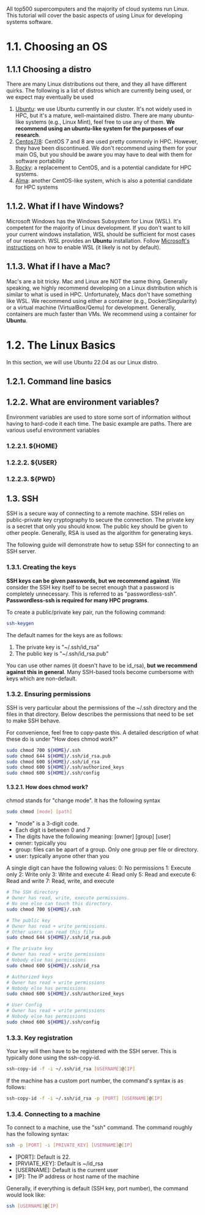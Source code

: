 All top500 supercomputers and the majority of cloud systems run Linux. This tutorial will cover the basic aspects of using Linux for developing systems software.

# 1.1. Choosing an OS

## 1.1.1 Choosing a distro
There are many Linux distributions out there, and they all have different quirks. The following is a list of distros which are currently being used, or we expect may eventually be used 
1. [Ubuntu](https://ubuntu.com/download/desktop): we use Ubuntu currently in our cluster. It's not widely used in HPC, but it's a mature, well-maintained distro. There are many ubuntu-like systems (e.g., Linux Mint), feel free to use any of them. **We recommend using an ubuntu-like system for the purposes of our research**.
2. [Centos7/8](https://www.centos.org/download/): CentOS 7 and 8 are used pretty commonly in HPC. However, they have been discontinued. We don't recommend using them for your main OS, but you should be aware you may have to deal with them for software portability
3. [Rocky](https://rockylinux.org/): a replacement to CentOS, and is a potential candidate for HPC systems. 
4. [Alma](https://almalinux.org/): another CentOS-like system, which is also a potential candidate for HPC systems

## 1.1.2. What if I have Windows?

Microsoft Windows has the Windows Subsystem for Linux (WSL). It's competent for the majority of Linux development. If you don't want to kill your current windows installation, WSL should be sufficient for most cases of our research. WSL provides an **Ubuntu** installation. Follow [Microsoft's instructions](https://learn.microsoft.com/en-us/windows/wsl/install) on how to enable WSL (it likely is not by default).

## 1.1.3. What if I have a Mac?

Mac's are a bit tricky. Mac and Linux are NOT the same thing. Generally speaking, we highly recommend developing on a Linux distribution which is similar to what is used in HPC. Unfortunately, Macs don't have something like WSL. We recommend using either a container (e.g., Docker/Singularity) or a virtual machine (VirtualBox/Qemu) for development. Generally, containers are much faster than VMs. We recommend using a container for **Ubuntu**.

# 1.2. The Linux Basics

In this section, we will use Ubuntu 22.04 as our Linux distro.

## 1.2.1. Command line basics

## 1.2.2. What are environment variables?

Environment variables are used to store some sort of information without having to hard-code it each time. The basic example are paths. There are various useful environment variables

### 1.2.2.1. ${HOME}

### 1.2.2.2. ${USER}

### 1.2.2.3. ${PWD}

## 1.3. SSH

SSH is a secure way of connecting to a remote machine. SSH relies on public-private key cryptography to secure the connection. The private key is a secret that only you should know. The public key should be given to other people. Generally, RSA is used as the algorithm for generating keys.

The following guide will demonstrate how to setup SSH for connecting to an SSH server.

### 1.3.1. Creating the keys

**SSH keys can be given passwords, but we recommend against**. We consider the SSH key itself to be secret enough that a password is completely unnecessary. This is referred to as "passwordless-ssh". **Passwordless-ssh is required for many HPC programs**.

To create a public/private key pair, run the following command:
```bash
ssh-keygen
```

The default names for the keys are as follows:
1. The private key is "~/.ssh/id_rsa"
2. The public key is "~/.ssh/id_rsa.pub"

You can use other names (it doesn't have to be id_rsa), **but we recommend against this in general**. Many SSH-based tools become cumbersome with keys which are non-default.

### 1.3.2. Ensuring permissions

SSH is very particular about the permissions of the ~/.ssh directory and the files in that directory. Below describes the permissions that need to be set to make SSH behave.

For convenience, feel free to copy-paste this. A detailed description of what these do is under "How does chmod work?"
```bash
sudo chmod 700 ${HOME}/.ssh
sudo chmod 644 ${HOME}/.ssh/id_rsa.pub
sudo chmod 600 ${HOME}/.ssh/id_rsa
sudo chmod 600 ${HOME}/.ssh/authorized_keys
sudo chmod 600 ${HOME}/.ssh/config
```

#### 1.3.2.1. How does chmod work?

chmod stands for "change mode". It has the following syntax
```bash
sudo chmod [mode] [path]
```
* "mode" is a 3-digit code. 
* Each digit is between 0 and 7
* The digits have the following meaning: [owner] [group] [user]
* owner: typically you
* group: files can be apart of a group. Only one group per file or directory.
* user: typically anyone other than you

A single digit can have the following values:
0: No permissions
1: Execute only
2: Write only
3: Write and execute
4: Read only
5: Read and execute
6: Read and write
7: Read, write, and execute

```bash
# The SSH directory
# Owner has read, write, execute permissions. 
# No one else can touch this directory.
sudo chmod 700 ${HOME}/.ssh

# The public key
# Owner has read + write permissions.
# Other users can read this file
sudo chmod 644 ${HOME}/.ssh/id_rsa.pub

# The private key
# Owner has read + write permissions
# Nobody else has permissions
sudo chmod 600 ${HOME}/.ssh/id_rsa

# Authorized keys
# Owner has read + write permissions
# Nobody else has permissions
sudo chmod 600 ${HOME}/.ssh/authorized_keys

# User Config
# Owner has read + write permissions
# Nobody else has permissions
sudo chmod 600 ${HOME}/.ssh/config
```

### 1.3.3. Key registration

Your key will then have to be registered with the SSH server. This is typically done using the ssh-copy-id.
```bash
ssh-copy-id -f -i ~/.ssh/id_rsa [USERNAME]@[IP]
```

If the machine has a custom port number, the command's syntax is as follows:
```bash
ssh-copy-id -f -i ~/.ssh/id_rsa -p [PORT] [USERNAME]@[IP]
```

### 1.3.4. Connecting to a machine

To connect to a machine, use the "ssh" command. The command roughly has the following syntax:
```bash
ssh -p [PORT] -i [PRIVATE_KEY] [USERNAME]@[IP]
```
* [PORT]: Default is 22.
* [PRVIATE_KEY]: Default is ~/id_rsa
* [USERNAME]: Default is the current user
* [IP]: The IP address or host name of the machine

Generally, if everything is default (SSH key, port number), the command would look like:
```bash
ssh [USERNAME]@[IP]
```
